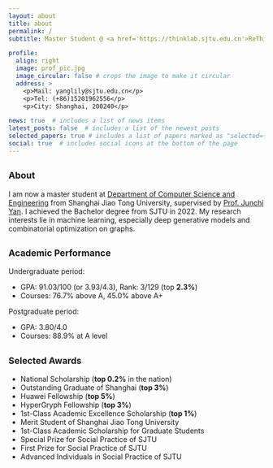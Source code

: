 ```yaml
---
layout: about
title: about
permalink: /
subtitle: Master Student @ <a href='https://thinklab.sjtu.edu.cn'>ReThinkLab</a>, <a href='https://en.sjtu.edu.cn'>SJTU</a>.

profile:
  align: right
  image: prof_pic.jpg
  image_circular: false # crops the image to make it circular
  address: >
    <p>Mail: yanglily@sjtu.edu.cn</p>
    <p>Tel: (+86)15201962556</p>
    <p>City: Shanghai, 200240</p>

news: true  # includes a list of news items
latest_posts: false  # includes a list of the newest posts
selected_papers: true # includes a list of papers marked as "selected={true}"
social: true  # includes social icons at the bottom of the page
---
```


<small>About</small>
---

I am now a master student at [Department of Computer Science and Engineering](https://www.cs.sjtu.edu.cn) from Shanghai Jiao Tong University, supervised by [Prof. Junchi Yan](http://thinklab.sjtu.edu.cn/). I achieved the Bachelor degree from SJTU in 2022. My research interests lie in machine learning, especially deep generative models and combinatorial optimization on graphs.


<small>Academic Performance</small>
---

Undergraduate period: 
- GPA: 91.03/100 (or 3.93/4.3), Rank: 3/129 (top **2.3%**)
- Courses: 76.7% above A, 45.0% above A+

Postgraduate period: 
- GPA: 3.80/4.0
- Courses: 88.9% at A level

<small>Selected Awards</small>
---

- National Scholarship (**top 0.2%** in the nation)
- Outstanding Graduate of Shanghai (**top 3%**)
- Huawei Fellowship (**top 5%**)
- HyperGryph Fellowship (**top 3%**)
- 1st-Class Academic Excellence Scholarship (**top 1%**)
- Merit Student of Shanghai Jiao Tong University
- 1st-Class Academic Scholarship for Graduate Students
- Special Prize for Social Practice of SJTU
- First Prize for Social Practice of SJTU
- Advanced Individuals in Social Practice of SJTU

